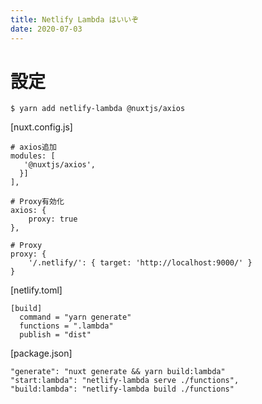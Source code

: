 ```yaml
---
title: Netlify Lambda はいいぞ
date: 2020-07-03
---
```


# 設定

```
$ yarn add netlify-lambda @nuxtjs/axios
```

[nuxt.config.js]
```
# axios追加
modules: [
   '@nuxtjs/axios',
  }]
],

# Proxy有効化
axios: {
    proxy: true
},

# Proxy
proxy: {
    '/.netlify/': { target: 'http://localhost:9000/' }
}
```

[netlify.toml]
```
[build]
  command = "yarn generate"
  functions = ".lambda"
  publish = "dist"
```


[package.json]
```
"generate": "nuxt generate && yarn build:lambda"
"start:lambda": "netlify-lambda serve ./functions",
"build:lambda": "netlify-lambda build ./functions"
```
